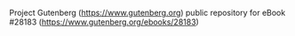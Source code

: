 Project Gutenberg (https://www.gutenberg.org) public repository for eBook #28183 (https://www.gutenberg.org/ebooks/28183)
